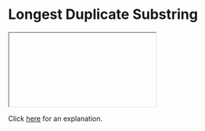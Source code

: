 # Longest Duplicate Substring 

<iframe></iframe>

Click [here](Explanation.md) for an explanation.

